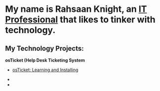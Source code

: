 <h1>My name is Rahsaan Knight, an <a href="https://www.linkedin.com">IT Professional</a> that likes to tinker with technology.</h1>

<h2>My Technology Projects:</h2>

<!--Table of Contents -->
<b>osTicket (Help Desk Ticketing System</b>
  - [osTicket: Learning and Installing](https://github.com/mazeman222/osTicket-Learning-and-Installing)
  - 

  - 




